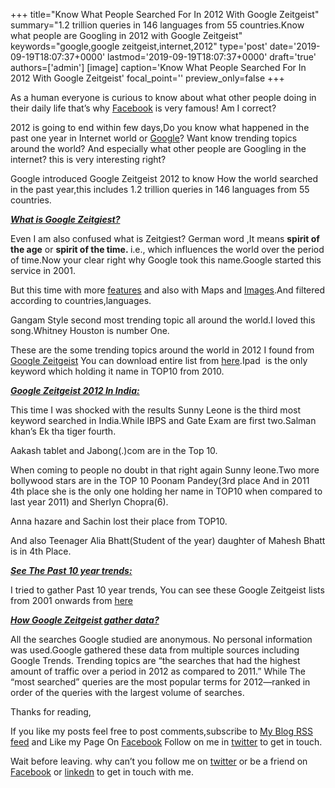 +++
title="Know What People Searched For In 2012 With Google Zeitgeist"
summary="1.2 trillion queries in 146 languages from 55 countries.Know what people are Googling in 2012 with Google Zeitgeist"
keywords="google,google zeitgeist,internet,2012"
type='post'
date='2019-09-19T18:07:37+0000'
lastmod='2019-09-19T18:07:37+0000'
draft='true'
authors=['admin']
[image]
caption='Know What People Searched For In 2012 With Google Zeitgeist'
focal_point=''
preview_only=false
+++








As a human everyone is curious to know about&nbsp;what other people doing in their daily life that’s why <a href="https://www.arungudelli.com/2012/12/must-have-facebook-feature-definitely-you-will-love-it.html" target="_blank">Facebook</a> is very famous! Am I correct?

2012 is going to end within few days,Do you know what happened in the past one year in Internet world or <a href="https://www.arungudelli.com/2012/09/interesting-facts-about-google.html" target="_blank">Google</a>? Want know trending topics around the world? And especially what other people are Googling in the internet? this is very interesting right?

Google introduced Google Zeitgeist 2012 to know How the world searched in the past year,this includes&nbsp;1.2 trillion queries in 146 languages from 55 countries.

<span style="text-decoration: underline;"><em><strong>What is Google Zeitgiest?</strong></em></span>

Even I am also confused what is Zeitgiest? German word ,It means&nbsp;<strong>spirit of the age</strong>&nbsp;or&nbsp;<strong>spirit of the time.&nbsp;</strong>i.e., which&nbsp;influences the world over the period of time.Now your clear right why Google took this name.Google started this service in 2001.

But this time with more <a href="https://www.arungudelli.com/2012/10/the-best-google-features-you-are-probably-not-using.html" target="_blank">features</a> and also with Maps and <a href="https://www.arungudelli.com/2012/10/find-whatever-you-want-with-google-image-search.html">Images</a>.And filtered according to countries,languages.

Gangam Style second most trending topic all around the world.I loved this song.Whitney Houston is number One.

These are the some trending topics around the world in 2012 I found from <a href="http://www.google.com/zeitgeist/2012/" target="_blank">Google Zeitgeist</a> You can download entire list from <a title="GoogleZeitgeist" href="http://static.googleusercontent.com/external_content/untrusted_dlcp/www.google.com/en//zeitgeist/2012/download/google-zeitgeist-2012-en.pdf" target="_blank">here</a>.Ipad &nbsp;is the only keyword which holding it name in TOP10 from 2010.

<span style="text-decoration: underline;"><em><strong>Google Zeitgeist 2012 In India:</strong></em></span>

This time I was shocked with the results&nbsp;Sunny Leone&nbsp;is the third most keyword searched in India.While IBPS and Gate Exam are first two.Salman khan’s Ek tha tiger fourth.

Aakash tablet and Jabong(.)com are in the Top 10.

When coming to people no doubt in that right again Sunny leone.Two more bollywood stars are in the TOP 10 Poonam Pandey(3rd place And in 2011 4th place she is the only one holding her name in TOP10 when compared to last year 2011) and&nbsp;Sherlyn Chopra(6).

Anna hazare and Sachin lost their place from TOP10.

And also Teenager Alia Bhatt(Student of the year) daughter of Mahesh Bhatt is in 4th Place.

<span style="text-decoration: underline;"><em><strong>See The Past 10 year trends:</strong></em></span>

I tried to gather Past 10 year trends, You can see these Google Zeitgeist lists from 2001 onwards from&nbsp;<a href="http://www.google.com/intl/en/zeitgeist/" target="_blank">here</a>

<span style="text-decoration: underline;"><em><strong>How Google Zeitgeist gather data?</strong></em></span>

All the searches Google studied are anonymous. No personal information was used.Google gathered these data from multiple sources including Google Trends. Trending topics are “the searches that had the highest amount of traffic over a period in 2012 as compared to 2011.” While&nbsp;The “most searched” queries are the most popular terms for 2012—ranked in order of the queries with the largest volume of searches.

Thanks for reading,

If you like my posts feel free to post comments,subscribe to&nbsp;<a href="http://feeds.feedburner.com/arungudelli/eSUg" target="_blank">My Blog RSS feed</a>&nbsp;and Like my Page On&nbsp;<a href="https://www.facebook.com/arungudelli" target="_blank">Facebook</a>&nbsp;Follow on me in&nbsp;<a href="https://twitter.com/arungudelli" target="_blank" rel="noopener">twitter</a>&nbsp;to get in touch.

Wait before leaving.
why can’t you follow me on <a href="https://twitter.com/arungudelli" target="_blank" rel="noopener">twitter</a> or be a friend on <a href="https://www.facebook.com/gudelliArun" target="_blank" rel="noopener">Facebook</a> or  <a href="https://www.linkedin.com/in/arungudelli/" target="_blank" rel="noopener">linkedn</a> to get in touch with me.









